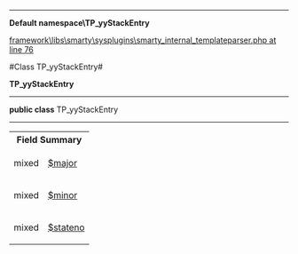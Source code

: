 

- - -

**Default namespace\TP_yyStackEntry**


<a href="https://github.com/JeyDotC/Hirudo/blob/master/framework/libs/smarty/sysplugins/smarty_internal_templateparser.php#L76" target='_blank'>framework\libs\smarty\sysplugins\smarty_internal_templateparser.php at line 76</a>

#Class TP_yyStackEntry#

**TP_yyStackEntry**




- - -

<p><strong>public  class</strong> <span>TP_yyStackEntry</span></p>



- - -



<table id="summary_field">
<tr><th colspan="2">Field Summary</th></tr>
<tr>
<td><span class='k'></span> <span class='nx'>mixed</span></td>
<td class="description"><p class="name" ><a href="#major"> $major</a>
                                </p></td>
</tr>
<tr>
<td><span class='k'></span> <span class='nx'>mixed</span></td>
<td class="description"><p class="name" ><a href="#minor"> $minor</a>
                                </p></td>
</tr>
<tr>
<td><span class='k'></span> <span class='nx'>mixed</span></td>
<td class="description"><p class="name" ><a href="#stateno"> $stateno</a>
                                </p></td>
</tr>
</table>

